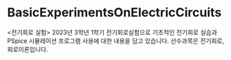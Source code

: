 # BasicExperimentsOnElectricCircuits
<전기회로 실험> 2023년 3학년 1학기 전기회로실험으로 기초적인 전기회로 실습과 PSpice 시뮬레이션 프로그램 사용에 대한 내용을 담고 있습니다. 선수과목은 전기회로, 회로이론입니다.
